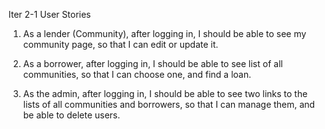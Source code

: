 Iter 2-1 User Stories

1. As a lender (Community), after logging in, I should be able to see my community page, so that I can edit or update it.

2. As a borrower,
after logging in,
I should be able to see list of all communities,  so that I can choose one, and find a loan.

3. As the admin, after logging in, I should be able to see two links to the lists of all communities and borrowers, so that I can manage them, and be able to delete users.
